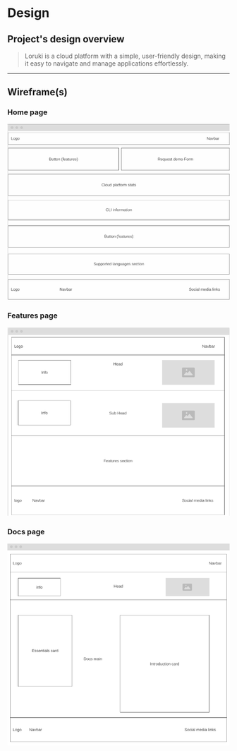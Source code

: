 # Design

## Project's design overview

> Loruki is a cloud platform with a simple, user-friendly design, making it easy
> to navigate and manage applications effortlessly.

---

## Wireframe(s)

### Home page

![Loruki's home wireframe](./home-wireframe.png)

### Features page

![Loruki's features wireframe](./features-wireframe.png)

### Docs page

![Loruki's docs wireframe](./docs-wireframe.png)
